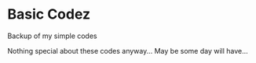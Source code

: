 # Basic Codez
Backup of my simple codes


Nothing special about these codes anyway... May be some day will have...
